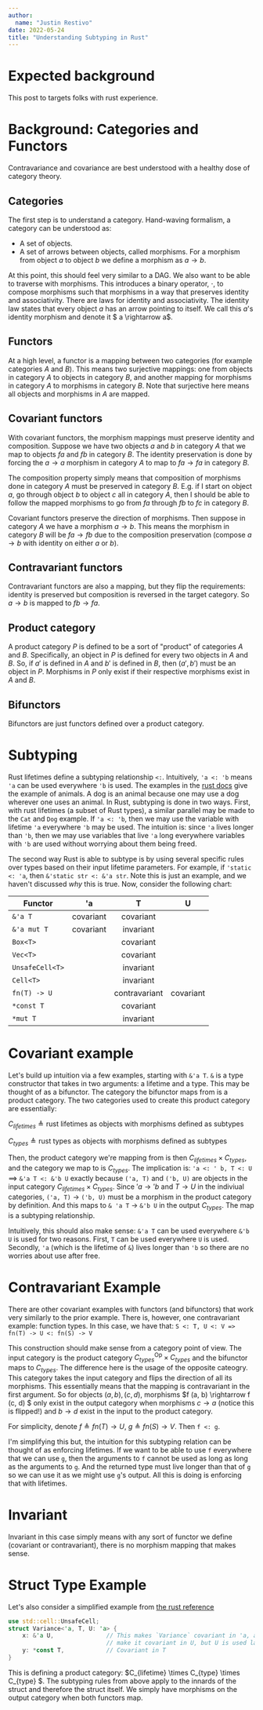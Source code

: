 ```yaml
---
author:
  name: "Justin Restivo"
date: 2022-05-24
title: "Understanding Subtyping in Rust"
---
```


# Expected background

This post to targets folks with rust experience.

# Background: Categories and Functors

Contravariance and covariance are best understood with a healthy dose of category theory.

## Categories

The first step is to understand a category. Hand-waving formalism, a category can be understood as:

- A set of objects.
- A set of arrows between objects, called morphisms. For a morphism from object $a$ to object $b$ we define a morphism as $a \rightarrow b$.

At this point, this should feel very similar to a DAG. We also want to be able to traverse with morphisms. This introduces a binary operator, $\cdot$, to compose morphisms such that morphisms in a way that preserves identity and associativity. There are laws for identity and associativity. The identity law states that every object $a$ has an arrow pointing to itself. We call this $a$'s identity morphism and denote it $ a \rightarrow a$.

## Functors

At a high level, a functor is a mapping between two categories (for example categories $A$ and $B$). This means two surjective mappings: one from objects in category $A$ to objects in category $B$, and another mapping for morphisms in category $A$ to morphisms in category $B$. Note that surjective here means all objects and morphisms in $A$ are mapped.

## Covariant functors

With covariant functors, the morphism mappings must preserve identity and composition. Suppose we have two objects $a$ and $b$ in category $A$ that we map to objects $f a$ and $f b$ in category $B$. The identity preservation is done by forcing the $a \rightarrow a$ morphism in category $A$ to map to $f a \rightarrow f a$ in category $B$.

The composition property simply means that composition of morphisms done in category $A$ must be preserved in category $B$. E.g. if I start on object $a$, go through object $b$ to object $c$ all in category $A$, then I should be able to follow the mapped morphisms to go from $f a$ through $f b$ to $f c$ in category $B$.

Covariant functors preserve the direction of morphisms. Then suppose in category $A$ we have a morphism $a \rightarrow b$. This means the morphism in category $B$ will be $f a \rightarrow f b$ due to the composition preservation (compose $a \rightarrow b$ with identity on either $a$ or $b$).

## Contravariant functors

Contravariant functors are also a mapping, but they flip the requirements: identity is preserved but composition is reversed in the target category. So $a \rightarrow b$ is mapped to $f b \rightarrow f a$.

## Product category

A product category $P$ is defined to be a sort of "product" of categories $A$ and $B$. Specifically, an object in $P$ is defined for every two objects in $A$ and $B$. So, if $a'$ is defined in $A$ and $b'$ is defined in $B$, then $(a', b')$ must be an object in $P$. Morphisms in $P$ only exist if their respective morphisms exist in $A$ and $B$.

## Bifunctors

Bifunctors are just functors defined over a product category.

# Subtyping

Rust lifetimes define a subtyping relationship `<:`. Intuitively, `'a <: 'b` means `'a` can be used everywhere `'b` is used. The examples in the [rust docs](https://doc.rust-lang.org/nomicon/subtyping.html) give the example of animals. A dog is an animal because one may use a dog wherever one uses an animal. In Rust, subtyping is done in two ways. First, with rust lifetimes (a subset of Rust types), a similar parallel may be made to the `Cat` and `Dog` example. If `'a <: 'b`, then we may use the variable with lifetime `'a` everywhere `'b` may be used. The intuition is: since `'a` lives longer than `'b`, then we may use variables that live `'a` long everywhere variables with `'b` are used without worrying about them being freed.

The second way Rust is able to subtype is by using several specific rules over types based on their input lifetime parameters. For example, if `'static <: 'a`, then `&'static str <: &'a str`. Note this is just an example, and we haven't discussed *why* this is true. Now, consider the following chart:


|  Functor        |     'a    |         T         |     U     |
|-----------------|:---------:|:-----------------:|:---------:|
| `&'a T `        | covariant | covariant         |           |
| `&'a mut T`     | covariant | invariant         |           |
| `Box<T>`        |           | covariant         |           |
| `Vec<T>`        |           | covariant         |           |
| `UnsafeCell<T>` |           | invariant         |           |
| `Cell<T>`       |           | invariant         |           |
| `fn(T) -> U`    |           | contravariant     | covariant |
| `*const T`      |           | covariant         |           |
| `*mut T`        |           | invariant         |           |


# Covariant example

Let's build up intuition via a few examples, starting with `&'a T`. `&` is a type constructor that takes in two arguments: a lifetime and a type. This may be thought of as a bifunctor. The category the bifunctor maps from is a product category. The two categories used to create this product category are essentially:

$C_{lifetimes} \triangleq \text{rust lifetimes as objects with morphisms defined as subtypes}$

$C_{types} \triangleq \text{rust types as objects with morphisms defined as subtypes}$

Then, the product category we're mapping from is then $C_{lifetimes} \times C_{types}$, and the category we map to is $C_{types}$. The implication is: `'a <: ' b, T <: U` $\implies$ `&'a T <: &'b U` exactly because `('a, T)` and `('b, U)` are objects in the input category $C_{lifetimes} \times C_{types}$. Since $'a \rightarrow 'b$ and $T \rightarrow U$ in the indiviual categories, `('a, T)` $\rightarrow$ `('b, U)` must be a morphism in the product category by definition. And this maps to `& 'a T` $\rightarrow$ `&'b U` in the output $C_{types}$. The map is a subtyping relationship.

Intuitively, this should also make sense: `&'a T` can be used everywhere `&'b U` is used for two reasons. First, `T` can be used everywhere `U` is used. Secondly, `'a` (which is the lifetime of `&`) lives longer than `'b` so there are no worries about use after free.

# Contravariant Example

There are other covariant examples with functors (and bifunctors) that work very similarly to the prior example. There is, however, one contravariant example: function types. In this case, we have that: `S <: T, U <: V => fn(T) -> U <: fn(S) -> V`

This construction should make sense from a category point of view. The input category is the product category $C_{types}^{\text{Op}} \times C_{types}$ and the bifunctor maps to $C_{types}$.  The difference here is the usage of the opposite cateogry. This category takes the input category and flips the direction of all its morphisms. This essentially means that the mapping is contravariant in the first argument. So for objects $(a, b), (c, d)$, morphisms $f (a, b) \rightarrow f (c, d) $ only exist in the output category when morphisms $c \rightarrow a$ (notice this is flipped!) and $b \rightarrow d$ exist in the input to the product category.

For simplicity, denote $f \triangleq fn(T) \rightarrow U$, $g \triangleq fn(S) \rightarrow V$. Then `f <: g`.

I'm simplifying this but, the intuition for this subtyping relation can be thought of as enforcing lifetimes. If we want to be able to use `f` everywhere that we can use `g`, then the arguments to `f` cannot be used as long as long as the arguments to `g`. And the returned type must live longer than that of `g` so we can use it as we might use `g`'s output. All this is doing is enforcing that with lifetimes.

# Invariant

Invariant in this case simply means with any sort of functor we define (covariant or contravariant), there is no morphism mapping that makes sense.

# Struct Type Example

Let's also consider a simplified example from [the rust reference](https://doc.rust-lang.org/reference/subtyping.html)

```rust
use std::cell::UnsafeCell;
struct Variance<'a, T, U: 'a> {
    x: &'a U,               // This makes `Variance` covariant in 'a, and would
                            // make it covariant in U, but U is used later
    y: *const T,            // Covariant in T
}
```

This is defining a product category: $C_{lifetime} \times C_{type} \times C_{type} $. The subtyping rules from above apply to the innards of the struct and therefore the struct itself. We simply have morphisms on the output category when both functors map.

